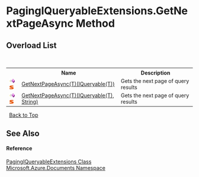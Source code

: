 # PagingIQueryableExtensions.GetNextPageAsync Method 
 


## Overload List
&nbsp;<table><tr><th></th><th>Name</th><th>Description</th></tr><tr><td>![Public method](media/pubmethod.gif "Public method")![Static member](media/static.gif "Static member")</td><td><a href="7c4447c3-0789-2f5d-8e32-65a5d8e2236e">GetNextPageAsync(T)(IQueryable(T))</a></td><td>
Gets the next page of query results</td></tr><tr><td>![Public method](media/pubmethod.gif "Public method")![Static member](media/static.gif "Static member")</td><td><a href="d846eaaf-247f-143f-4de2-1a6d057e52f6">GetNextPageAsync(T)(IQueryable(T), String)</a></td><td>
Gets the next page of query results</td></tr></table>&nbsp;
<a href="#pagingiqueryableextensions.getnextpageasync-method">Back to Top</a>

## See Also


#### Reference
<a href="8c2e3a03-f1de-8b54-74c8-f5360d57c48e">PagingIQueryableExtensions Class</a><br /><a href="856b2e23-9c8b-2618-f913-67d85d500616">Microsoft.Azure.Documents Namespace</a><br />